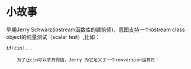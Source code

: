 # 小故事
早期Jerry Schwarz(iostream函数库的建筑师)，意图支持一个iostream class object的纯量测试（scalar test）,比如：
```c++
if(cin)...
```
		为了让cin可以求真假值，Jerry 为它定义了一个conversion运算符：